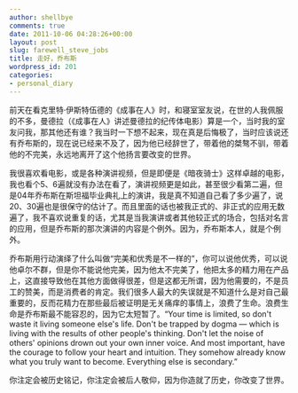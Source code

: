 ```yaml
---
author: shellbye
comments: true
date: 2011-10-06 04:28:26+00:00
layout: post
slug: farewell_steve_jobs
title: 走好，乔布斯
wordpress_id: 201
categories:
- personal_diary
---
```


前天在看克里特·伊斯特伍德的《成事在人》时，和寝室室友说，在世的人我佩服的不多，曼德拉（《成事在人》讲述曼德拉的纪传体电影）算是一个，当时我的室友问我，那其他还有谁？我当时一下想不起来，现在真是后悔极了，当时应该说还有乔布斯的，现在说已经来不及了，因为他已经辞世了，带着他的桀骜不驯，带着他的不完美，永远地离开了这个他扬言要改变的世界。  
  
我很喜欢看电影，或是各种演讲视频，但是即便是《暗夜骑士》这样卓越的电影，我也看个5、6遍就没有办法在看了，演讲视频更是如此，甚至很少看第二遍，但是04年乔布斯在斯坦福毕业典礼上的演讲，我是真不知道自己看了多少遍了，说20、30遍也是很保守的估计了。而且里面的话也被我正式的、非正式的应用无数遍了，我不喜欢说重复的话，尤其是当我演讲或者其他较正式的场合，包括对名言的应用，但是乔布斯的那次演讲的内容是个例外。因为，乔布斯本人，就是个例外。  
  
乔布斯用行动演绎了什么叫做“完美和优秀是不一样的”，你可以说他优秀，可以说他卓尔不群，但是你不能说他完美，因为他太不完美了，他把太多的精力用在产品上，这直接导致他在其他方面做得很差，但是这都无所谓，因为他需要的，不是员工的赞美，而是消费者的肯定。我们很多人最大的失误就是不知道什么是对自己最重要的，反而花精力在那些最后被证明是无关痛痒的事情上，浪费了生命。浪费生命是乔布斯最不能容忍的，因为它太短暂了。“Your time is limited, so don't waste it living someone else's life. Don't be trapped by dogma — which is living with the results of other people's thinking. Don't let the noise of others' opinions drown out your own inner voice. And most important, have the courage to follow your heart and intuition. They somehow already know what you truly want to become. Everything else is secondary.”  
  
你注定会被历史铭记，你注定会被后人敬仰，因为你造就了历史，你改变了世界。
